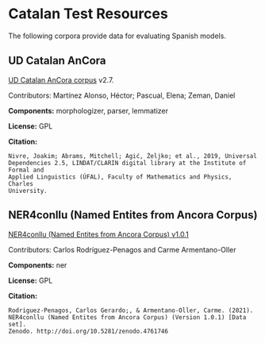 # Catalan Test Resources

The following corpora provide data for evaluating Spanish models.

## UD Catalan AnCora

[UD Catalan AnCora corpus](https://github.com/UniversalDependencies/UD_Catalan-AnCora) v2.7.

Contributors: Martínez Alonso, Héctor; Pascual, Elena; Zeman, Daniel

**Components:** morphologizer, parser, lemmatizer

**License:** GPL

**Citation:**

```
Nivre, Joakim; Abrams, Mitchell; Agić, Željko; et al., 2019, Universal
Dependencies 2.5, LINDAT/CLARIN digital library at the Institute of Formal and
Applied Linguistics (ÚFAL), Faculty of Mathematics and Physics, Charles
University.
```

## NER4conllu (Named Entites from Ancora Corpus)

[NER4conllu (Named Entites from Ancora Corpus) v1.0.1](http://doi.org/10.5281/zenodo.4761746)

Contributors: Carlos Rodríguez-Penagos and Carme Armentano-Oller

**Components:** ner

**License:** GPL

**Citation:**

```
Rodriguez-Penagos, Carlos Gerardo;, & Armentano-Oller, Carme. (2021).
NER4conllu (Named Entites from Ancora Corpus) (Version 1.0.1) [Data set].
Zenodo. http://doi.org/10.5281/zenodo.4761746
```
